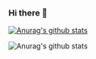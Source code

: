 ### Hi there 👋

<!--
**tiiamati/tiiamati** is a ✨ _special_ ✨ repository because its `README.md` (this file) appears on your GitHub profile.

Here are some ideas to get you started:

- 🔭 I’m currently working on ...
- 🌱 I’m currently learning ...
- 👯 I’m looking to collaborate on ...
- 🤔 I’m looking for help with ...
- 💬 Ask me about ...
- 📫 How to reach me: ...
- 😄 Pronouns: ...
- ⚡ Fun fact: ...
-->

[![Anurag's github stats](https://github-readme-stats.vercel.app/api?username=tiiamati)](https://github.com/anuraghazra/github-readme-stats)

![Anurag's github stats](https://github-readme-stats.vercel.app/api?username=tiiamati&hide=contribs,prs)
